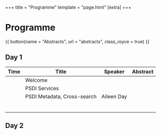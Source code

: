 +++
title = "Programme"
template = "page.html"
[extra]
+++


# Programme


{{ button(name = "Abstracts", url = "abstracts", class_royce = true) }}

## Day 1 

| Time  | Title  | Speaker  | Abstract |
|---|---|---|---|
|   |Welcome   |   |   |
|   |PSDI Services   |   |   |
|   |PSDI Metadata, Cross-search   | Aileen Day  |   |
|   |   |   |   |
|   |   |   |   |
|   |   |   |   |
|   |   |   |   |
|   |   |   |   |
|   |   |   |   |

## Day 2
